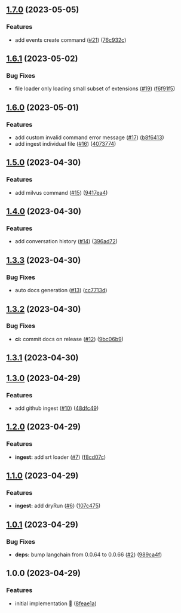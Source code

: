 ## [1.7.0](https://github.com/rpidanny/shelly/compare/v1.6.1...v1.7.0) (2023-05-05)


### Features

* add events create command ([#21](https://github.com/rpidanny/shelly/issues/21)) ([76c932c](https://github.com/rpidanny/shelly/commit/76c932c304ec7937871b785e8f6e70e53f951e1b))

## [1.6.1](https://github.com/rpidanny/shelly/compare/v1.6.0...v1.6.1) (2023-05-02)


### Bug Fixes

* file loader only loading small subset of extensions ([#19](https://github.com/rpidanny/shelly/issues/19)) ([f6f91f5](https://github.com/rpidanny/shelly/commit/f6f91f578ce14c666f1aa163de7e443c7e63296b))

## [1.6.0](https://github.com/rpidanny/shelly/compare/v1.5.0...v1.6.0) (2023-05-01)


### Features

* add custom invalid command error message ([#17](https://github.com/rpidanny/shelly/issues/17)) ([b8f6413](https://github.com/rpidanny/shelly/commit/b8f64138105387d37ba5a1a8dbbb44d84da3ac3d))
* add ingest individual file ([#16](https://github.com/rpidanny/shelly/issues/16)) ([4073774](https://github.com/rpidanny/shelly/commit/407377426b754b3b8c549d07230bd85faeb63828))

## [1.5.0](https://github.com/rpidanny/shelly/compare/v1.4.0...v1.5.0) (2023-04-30)


### Features

* add milvus command ([#15](https://github.com/rpidanny/shelly/issues/15)) ([9417ea4](https://github.com/rpidanny/shelly/commit/9417ea4af4881a99736d1a387b20783cf75358b5))

## [1.4.0](https://github.com/rpidanny/shelly/compare/v1.3.3...v1.4.0) (2023-04-30)


### Features

* add conversation history ([#14](https://github.com/rpidanny/shelly/issues/14)) ([396ad72](https://github.com/rpidanny/shelly/commit/396ad721b480aacb9c5bbb12533be4c9ddeb380b))

## [1.3.3](https://github.com/rpidanny/shelly/compare/v1.3.2...v1.3.3) (2023-04-30)


### Bug Fixes

* auto docs generation ([#13](https://github.com/rpidanny/shelly/issues/13)) ([cc7713d](https://github.com/rpidanny/shelly/commit/cc7713df6f130b59405164aba1a8fe6f5e6139ad))

## [1.3.2](https://github.com/rpidanny/shelly/compare/v1.3.1...v1.3.2) (2023-04-30)


### Bug Fixes

* **ci:** commit docs on release ([#12](https://github.com/rpidanny/shelly/issues/12)) ([9bc06b9](https://github.com/rpidanny/shelly/commit/9bc06b9e3ee71c9b7fedf60ee63e5d2ce632d4ee))

## [1.3.1](https://github.com/rpidanny/shelly/compare/v1.3.0...v1.3.1) (2023-04-30)

## [1.3.0](https://github.com/rpidanny/shelly/compare/v1.2.0...v1.3.0) (2023-04-29)


### Features

* add github ingest ([#10](https://github.com/rpidanny/shelly/issues/10)) ([48dfc49](https://github.com/rpidanny/shelly/commit/48dfc498cae119dc9eba52094be2cb9fd95b5de6))

## [1.2.0](https://github.com/rpidanny/shelly/compare/v1.1.0...v1.2.0) (2023-04-29)


### Features

* **ingest:** add srt loader ([#7](https://github.com/rpidanny/shelly/issues/7)) ([f8cd07c](https://github.com/rpidanny/shelly/commit/f8cd07c665e96fc1d90c0c0cd115a488efa77d2a))

## [1.1.0](https://github.com/rpidanny/shelly/compare/v1.0.1...v1.1.0) (2023-04-29)


### Features

* **ingest:** add dryRun ([#6](https://github.com/rpidanny/shelly/issues/6)) ([107c475](https://github.com/rpidanny/shelly/commit/107c4759a12a4cdfc08ff060d185314c0355e134))

## [1.0.1](https://github.com/rpidanny/shelly/compare/v1.0.0...v1.0.1) (2023-04-29)


### Bug Fixes

* **deps:** bump langchain from 0.0.64 to 0.0.66 ([#2](https://github.com/rpidanny/shelly/issues/2)) ([989ca4f](https://github.com/rpidanny/shelly/commit/989ca4f89659ed44a159e0762458e1e1261d8482))

## 1.0.0 (2023-04-29)


### Features

* initial implementation 🚀 ([8feae1a](https://github.com/rpidanny/shelly/commit/8feae1a19ee81ce034f26eb0e2fd4f66d9233895))
